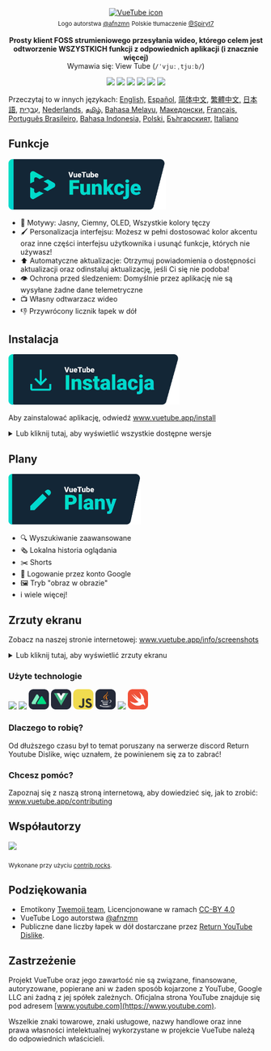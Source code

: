 <p align="center">
  <a href="https://vuetube.app/">
    <img src="https://cdn.discordapp.com/attachments/751596360108605500/980418672331988992/VueTube_Dark.svg" alt="VueTube icon" width="500"/>
  </a>
  </br>
  <sub>Logo autorstwa <a href="https://github.com/afnzmn">@afnzmn</a></sub>
  <sub>Polskie tłumaczenie <a href="https://github.com/Spiryt7">@Spiryt7</a></sub>
  </br>
  </br>
<strong>Prosty klient FOSS strumieniowego przesyłania wideo, którego celem jest odtworzenie WSZYSTKICH funkcji z odpowiednich aplikacji (i znacznie więcej)</strong>
</br>
Wymawia się: View Tube (<code>/ˈvjuːˌtjuːb/</code>)
</p>

<p align="center">
  <a href="https://github.com/VueTubeApp/VueTube/blob/main/LICENSE" alt="License"><img src="https://img.shields.io/github/license/VueTubeApp/VueTube"></img></a>
  <a href="https://github.com/VueTubeApp/VueTube/actions/workflows/ci.yml" alt="CI"><img src="https://github.com/VueTubeApp/VueTube/actions/workflows/ci.yml/badge.svg"></img></a>
  <a href="https://reddit.com/r/vuetube" alt="Reddit"><img src="https://img.shields.io/reddit/subreddit-subscribers/vuetube?label=r%2FVuetube&logo=reddit&logoColor=white"></img></a>
  <a href="https://t.me/VueTube" alt="Telegram"><img src="https://img.shields.io/endpoint?label=VueTube&url=https%3A%2F%2Ftelegram-badge-4mbpu8e0fit4.runkit.sh%2F%3Furl%3Dhttps%3A%2F%2Ft.me%2FVuetube"></img></a>
  <a href="https://discord.gg/7P8KJrdd5W" alt="Discord"><img src="https://img.shields.io/discord/946587366242533377?label=Discord&style=flat&logo=discord&logoColor=white"></img></a>
  <a href="https://twitter.com/VueTubeApp" alt="Twitter"><img src="https://img.shields.io/twitter/follow/VueTubeApp?label=Follow&style=flat&logo=twitter"></img></a>
</p>

Przeczytaj to w innych językach: [English,](readme.md) [Español,](readme.es.md) [简体中文,](readme.zh-hans.md) [繁體中文,](readme.zh-hant.md) [日本語,](readme.ja.md) [עִברִית,](readme.he.md) [Nederlands,](readme.nl.md) [தமிழ்,](readme.ta.md) [Bahasa Melayu,](readme.ms.md) [Македонски,](readme.mk.md) [Français,](readme.fr.md) [Português Brasileiro,](readme.pt-br.md) [Bahasa Indonesia,](readme.id.md) [Polski,](readme.pl.md) [Бъ̀лгарският,](readme.bg.md) [Italiano](readme.it.md)

## Funkcje

<img src="./resources/readme-pl/Features.pl.svg" alt="VueTube icon" height="100"/>

- 🎨 Motywy: Jasny, Ciemny, OLED, Wszystkie kolory tęczy
- 🖌️ Personalizacja interfejsu: Możesz w pełni dostosować kolor akcentu oraz inne części interfejsu użytkownika i usunąć funkcje, których nie używasz!
- ⬆️ Automatyczne aktualizacje: Otrzymuj powiadomienia o dostępności aktualizacji oraz odinstaluj aktualizację, jeśli Ci się nie podoba!
- 👁️ Ochrona przed śledzeniem: Domyślnie przez aplikację nie są wysyłane żadne dane telemetryczne
- 📺 Własny odtwarzacz wideo
- 👎 Przywrócony licznik łapek w dół

## Instalacja

<img src="./resources/readme-pl/Install.pl.svg" alt="VueTube icon" height="100"/>

Aby zainstalować aplikację, odwiedź www.vuetube.app/install

<details>
  <summary>Lub kliknij tutaj, aby wyświetlić wszystkie dostępne wersje</summary>
<br />

### Android
| <a href=https://nightly.link/VueTubeApp/VueTube/workflows/ci/main/android.zip><img id="im" width="200" src=./resources/getunstable.png></a>  | <a href=https://github.com/VueTubeApp/VueTube/releases/download/0.2/VueTube-Canary-June-15-2022.apk><img id="im" width="200" src=./resources/getcanary.png></a> | <a href=https://vuetube.app/install><img id="im" width="200" src=./resources/getstable.png></a>  |
| ------------- | ------------- |  ------------- |
| Dużo błędów oraz wczesny dostęp do najnowszych funkcji | Mniej błędów niż w wersji niestabilnej, nieco więcej funkcji niż w wersji stabilnej | Niedostępna, dopóki aplikacja nie będzie bardziej rozwinięta |
  

### iOS
| <a href=https://nightly.link/VueTubeApp/VueTube/workflows/ci/main/iOS.zip><img id="im" width="200" src=./resources/getunstable.png></a>  | <a href=https://cdn.discordapp.com/attachments/949908267855921163/972164558930198528/VueTube-Canary-May-6-2022.ipa><img id="im" width="200" src=./resources/getcanary.png></a> | <a href=https://vuetube.app/install><img id="im" width="200" src=./resources/getstable.png></a>  |
| ------------- | ------------- |  ------------- |
| Dużo błędów oraz wczesny dostęp do najnowszych funkcji | Mniej błędów niż w wersji niestabilnej, nieco więcej funkcji niż w wersji stabilnej | Niedostępna, dopóki aplikacja nie będzie bardziej rozwinięta |
  
</details>

## Plany

<img src="./resources/readme-pl/Plans.pl.svg" alt="VueTube icon" height="100"/>

- 🔍 Wyszukiwanie zaawansowane
- 🗞️ Lokalna historia oglądania
- ✂️ Shorts
- 🧑 Logowanie przez konto Google
- 🖼️ Tryb "obraz w obrazie"
- i wiele więcej!

## Zrzuty ekranu

Zobacz na naszej stronie internetowej: www.vuetube.app/info/screenshots

<details>
  <summary> Lub kliknij tutaj, aby wyświetlić zrzuty ekranu </summary>
<br />
  
<img src="https://vuetube.app/wtch.png" width="400">
<img src="https://vuetube.app/stng.png" width="400">
<img src="https://vuetube.app/srch.png" width="400">
     
</details>

### Użyte technologie

<a href="https://capacitorjs.com/solution/vue"><img src="https://cdn.discordapp.com/attachments/953538236716814356/955694368742834176/Capacitator-Dark.svg" height=40/></a> <a href="https://vuetifyjs.com/"><img src="https://cdn.discordapp.com/attachments/810799100940255260/973719873467342908/Vuetify-Dark.svg" height=40/></a> <a href="https://nuxtjs.org/"><img src="https://github.com/tandpfun/skill-icons/raw/main/icons/NuxtJS-Dark.svg" height=40/></a> <a href="https://vuejs.org/"><img src="https://github.com/tandpfun/skill-icons/raw/main/icons/VueJS-Dark.svg" height=40/></a> <a href="https://javascript.com/"><img src="https://github.com/tandpfun/skill-icons/raw/main/icons/JavaScript.svg" height=40/></a> <a href="https://java.com/"><img src="https://github.com/tandpfun/skill-icons/raw/main/icons/Java-Dark.svg" height=40/></a> <a href="https://gradle.com/"><img src="https://cdn.discordapp.com/attachments/810799100940255260/955691550560636958/Gradle.svg" height=40/></a> <a href="https://developer.apple.com/swift/"><img src="https://github.com/tandpfun/skill-icons/raw/main/icons/Swift.svg" height=40/></a>

### Dlaczego to robię?

Od dłuższego czasu był to temat poruszany na serwerze discord Return Youtube Dislike, więc uznałem, że powinienem się za to zabrać!

### Chcesz pomóc?

Zapoznaj się z naszą stroną internetową, aby dowiedzieć się, jak to zrobić: www.vuetube.app/contributing

## Współautorzy

<a href="https://github.com/VueTubeApp/VueTube/graphs/contributors">
  <img src="https://contrib.rocks/image?repo=VueTubeApp/VueTube" />
</a>

<sub>Wykonane przy użyciu [contrib.rocks](https://contrib.rocks). </sub>

## Podziękowania

- Emotikony [Twemoji team](https://twemoji.twitter.com/), Licencjonowane w ramach [CC-BY 4.0](https://creativecommons.org/licenses/by/4.0/)
- VueTube Logo autorstwa [@afnzmn](https://github.com/afnzmn)
- Publiczne dane liczby łapek w dół dostarczane przez [Return YouTube Dislike](https://returnyoutubedislike.com).

## Zastrzeżenie

Projekt VueTube oraz jego zawartość nie są związane, finansowane, autoryzowane, popierane ani w żaden sposób kojarzone z YouTube, Google LLC ani żadną z jej spółek zależnych. Oficjalna strona YouTube znajduje się pod adresem [www.youtube.com](https://www.youtube.com).

Wszelkie znaki towarowe, znaki usługowe, nazwy handlowe oraz inne prawa własności intelektualnej wykorzystane w projekcie VueTube należą do odpowiednich właścicieli.
